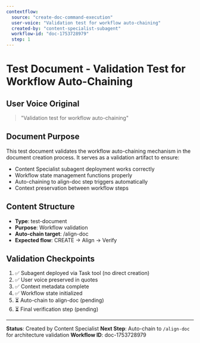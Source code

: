 ```yaml
---
contextflow:
  source: "create-doc-command-execution"
  user-voice: "Validation test for workflow auto-chaining"
  created-by: "content-specialist-subagent"
  workflow-id: "doc-1753728979"
  step: 1
---
```


# Test Document - Validation Test for Workflow Auto-Chaining

## User Voice Original
> "Validation test for workflow auto-chaining"

## Document Purpose
This test document validates the workflow auto-chaining mechanism in the document creation process. It serves as a validation artifact to ensure:

- Content Specialist subagent deployment works correctly
- Workflow state management functions properly  
- Auto-chaining to align-doc step triggers automatically
- Context preservation between workflow steps

## Content Structure
- **Type**: test-document
- **Purpose**: Workflow validation
- **Auto-chain target**: /align-doc
- **Expected flow**: CREATE → Align → Verify

## Validation Checkpoints
1. ✅ Subagent deployed via Task tool (no direct creation)
2. ✅ User voice preserved in quotes  
3. ✅ Context metadata complete
4. ✅ Workflow state initialized
5. ⏳ Auto-chain to align-doc (pending)
6. ⏳ Final verification step (pending)

---
**Status**: Created by Content Specialist
**Next Step**: Auto-chain to `/align-doc` for architecture validation
**Workflow ID**: doc-1753728979
